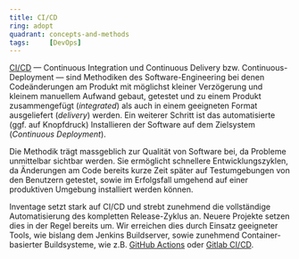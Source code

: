```yaml
---
title: CI/CD  
ring: adopt  
quadrant: concepts-and-methods
tags:     [DevOps]
---
```


[CI/CD][redhat] — Continuous Integration und Continuous Delivery bzw. Continuous-Deployment — sind Methodiken des Software-Engineering bei denen
Codeänderungen am Produkt mit möglichst kleiner Verzögerung und kleinem manuellem Aufwand gebaut, getestet und zu einem
Produkt zusammengefügt (*integrated*) als auch in einem geeigneten Format ausgeliefert (*delivery*) werden. Ein weiterer
Schritt ist das automatisierte (ggf. auf Knopfdruck) Installieren der Software auf dem Zielsystem (*Continuous
Deployment*).

Die Methodik trägt massgeblich zur Qualität von Software bei, da Probleme unmittelbar sichtbar werden. Sie ermöglicht
schnellere Entwicklungszyklen, da Änderungen am Code bereits kurze Zeit später auf Testumgebungen von den Benutzern
getestet, sowie im Erfolgsfall umgehend auf einer produktiven Umgebung installiert werden können.

Inventage setzt stark auf CI/CD und strebt zunehmend die vollständige Automatisierung des kompletten Release-Zyklus an.
Neuere Projekte setzen dies in der Regel bereits um. Wir erreichen dies durch Einsatz geeigneter Tools, wie bislang dem
Jenkins Buildserver, sowie zunehmend Container-basierter Buildsysteme, wie z.B. [GitHub Actions][github] oder [Gitlab
CI/CD][gitlab].

[redhat]: https://www.redhat.com/de/topics/devops/what-is-ci-cd
[github]: https://github.com/features/actions
[gitlab]: https://about.gitlab.com/topics/ci-cd/
